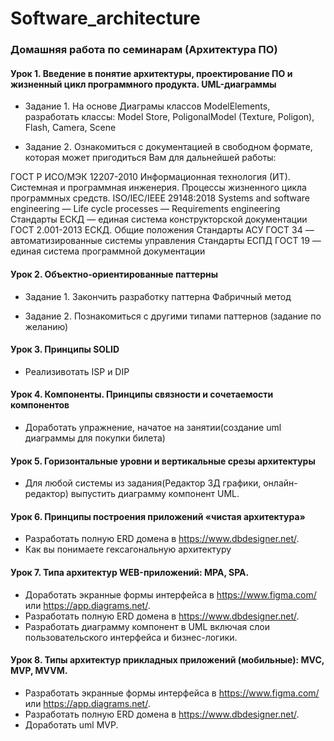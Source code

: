 # Software_architecture
### Домашняя работа по семинарам (Архитектура ПО)
#### Урок 1. Введение в понятие архитектуры, проектирование ПО и жизненный цикл программного продукта. UML-диаграммы
* Задание 1. На основе Диаграмы классов ModelElements, разработать классы: Model Store, PoligonalModel (Texture, Poligon), Flash, Camera, Scene

* Задание 2. Ознакомиться с документацией в свободном формате, которая может пригодиться Вам для дальнейшей работы:

ГОСТ Р ИСО/МЭК 12207-2010 Информационная технология (ИТ). Системная и программная инженерия. Процессы жизненного цикла программных средств.
ISO/IEC/IEEE 29148:2018 Systems and software engineering — Life cycle processes — Requirements engineering
Стандарты ЕСКД — единая система конструкторской документации
ГОСТ 2.001-2013 ЕСКД. Общие положения
Стандарты АСУ ГОСТ 34 — автоматизированные системы управления
Стандарты ЕСПД ГОСТ 19 — единая система программной документации

#### Урок 2. Объектно-ориентированные паттерны
* Задание 1. Закончить разработку паттерна Фабричный метод

* Задание 2. Познакомиться с другими типами паттернов (задание по желанию)


#### Урок 3. Принципы SOLID
* Реализивотать ISP и DIP

#### Урок 4. Компоненты. Принципы связности и сочетаемости компонентов
* Доработать упражнение, начатое на занятии(создание uml диаграммы для покупки билета)

#### Урок 5. Горизонтальные уровни и вертикальные срезы архитектуры
* Для любой системы из задания(Редактор 3Д графики, онлайн-редактор) выпустить диаграмму компонент UML.

#### Урок 6. Принципы построения приложений «чистая архитектура»
* Разработать полную ERD домена в https://www.dbdesigner.net/.
* Как вы понимаете гексагональную архитектуру

#### Урок 7. Типа архитектур WEB-приложений: MPA, SPA.
* Доработать экранные формы интерфейса в https://www.figma.com/ или https://app.diagrams.net/.
* Разработать полную ERD домена в https://www.dbdesigner.net/.
* Разработать диаграмму компонент в UML включая слои пользовательского интерфейса и бизнес-логики.

#### Урок 8. Типы архитектур прикладных приложений (мобильные): MVC, MVP, MVVM.
* Разработать экранные формы интерфейса в https://www.figma.com/ или https://app.diagrams.net/.
* Разработать полную ERD домена в https://www.dbdesigner.net/.
* Доработать uml MVP.